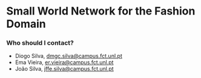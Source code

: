 # Small World Network for the Fashion Domain

### Who should I contact?

* Diogo Silva, dmgc.silva@campus.fct.unl.pt
* Ema Vieira, er.vieira@campus.fct.unl.pt
* João Silva, jffe.silva@campus.fct.unl.pt

